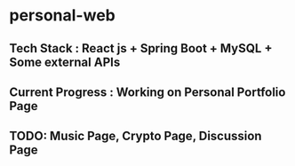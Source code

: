 # personal-web
## Tech Stack : React js + Spring Boot + MySQL + Some external APIs
## Current Progress : Working on Personal Portfolio Page
## TODO: Music Page, Crypto Page, Discussion Page


